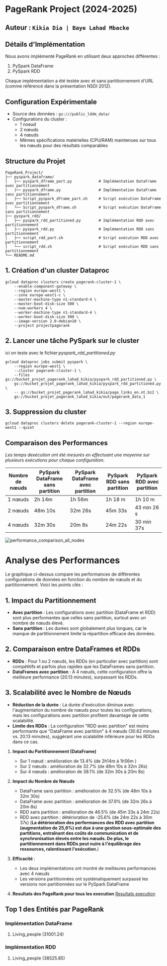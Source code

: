 # PageRank Project  (2024-2025)
## Auteur :  `Kikia Dia | Baye Lahad Mbacke`

## Détails d'Implémentation
Nous avons implémenté PageRank en utilisant deux approches différentes :
1. PySpark DataFrame
2. PySpark RDD

Chaque implémentation a été testée avec et sans partitionnement d'URL (comme référencé dans la présentation NSDI 2012).

## Configuration Expérimentale
- Source des données : `gs:///public_lddm_data/`
- Configurations du cluster :
  - 1 noeud 
  - 2 nœuds
  - 4 nœuds
  - Mêmes spécifications matérielles (CPU/RAM) maintenues sur tous les nœuds pour des résultats comparables
## Structure du Projet
```plaintext
PageRank_Project/
├── pyspark_dataframe/
│   ├── pyspark_dframe_part.py            # Implémentation DataFrame avec partitionnement
│   ├── pyspark_dframe.py                 # Implémentation DataFrame sans partitionnement
│   ├── Script_pyspark_dframe_part.sh     # Script exécution DataFrame avec partitionnement
│   └── Script_pyspark_dframe.sh          # Script exécution DataFrame sans partitionnement
├── pyspark_rdd/
│   ├── pyspark_rdd_partitioned.py        # Implémentation RDD avec partitionnement
│   ├── pyspark_rdd.py                    # Implémentation RDD sans partitionnement
│   ├── script_rdd_part.sh                # Script exécution RDD avec partitionnement
│   └── script_rdd.sh                     # Script exécution RDD sans partitionnement
└── README.md
```
## 1. Création d'un cluster Dataproc
```
gcloud dataproc clusters create pagerank-cluster-1 \
    --enable-component-gateway \
    --region europe-west1 \
    --zone europe-west1-c \
    --master-machine-type n1-standard-4 \
    --master-boot-disk-size 500 \
    --num-workers 4 \
    --worker-machine-type n1-standard-4 \
    --worker-boot-disk-size 500 \
    --image-version 2.0-debian10 \
    --project projectpagerank
```
## 2. Lancer une tâche PySpark sur le cluster
ici on teste avec le fichier:*pyspark_rdd_partitioned.py*

```
gcloud dataproc jobs submit pyspark \
    --region europe-west1 \
    --cluster pagerank-cluster-1 \
    --files gs://bucket_projet_pagerank_lahad_kikia/pyspark_rdd_partitioned.py \
    gs://bucket_projet_pagerank_lahad_kikia/pyspark_rdd_partitioned.py \
    -- gs://bucket_projet_pagerank_lahad_kikia/page_links_en.nt.bz2 \
    gs://bucket_projet_pagerank_lahad_kikia/out/pagerank_data_1
```
## 3. Suppression du cluster
```
gcloud dataproc clusters delete pagerank-cluster-1 --region europe-west1 --quiet
```
## Comparaison des Performances

*Les temps dexécution ont été mesurés en effectuant une moyenne sur plusieurs exécutions pour chaque configuration.*

| Nombre de nœuds | PySpark DataFrame sans partition | PySpark DataFrame avec partition | PySpark RDD sans partition | PySpark RDD avec partition |
|-----------------|----------------------------------|----------------------------------|---------------------------|---------------------------|
| 1 nœuds         | 2h 14m                           | 1h 56m                         |1h 18 m                 | 1h 10 m                      |
| 2 nœuds         | 48m 10s                         | 32m 26s                         | 45m 33s                   | 43 min 26 s                        |
| 4 nœuds         | 32m 30s                         | 20m 8s                          | 24m 22s                   | 30 min 37s                        |

![performance_comparison_all_nodes](https://github.com/user-attachments/assets/f7706f76-5723-4fcd-9ebb-52576423937f)

# Analyse des Performances

Le graphique ci-dessus compare les performances de différentes configurations de données en fonction du nombre de nœuds et du partitionnement. Voici les points clés :

## 1. Impact du Partitionnement

- **Avec partition** : Les configurations avec partition (DataFrame et RDD) sont plus performantes que celles sans partition, surtout avec un nombre de nœuds élevé.
- **Sans partition** : Les durées sont globalement plus longues, car le manque de partitionnement limite la répartition efficace des données.

## 2. Comparaison entre DataFrames et RDDs

- **RDDs** : Pour 1 ou 2 nœuds, les RDDs (en particulier avec partition) sont compétitifs et parfois plus rapides que les DataFrames sans partition.
- **DataFrames avec partition** : À 4 nœuds, cette configuration offre la meilleure performance (20.13 minutes), surpassant les RDDs.

## 3. Scalabilité avec le Nombre de Nœuds

- **Réduction de la durée** : La durée d'exécution diminue avec l'augmentation du nombre de nœuds pour toutes les configurations, mais les configurations avec partition profitent davantage de cette scalabilité.
- **Limite des RDDs** : La configuration "RDD avec partition" est moins performante que "DataFrame avec partition" à 4 nœuds (30.62 minutes vs. 20.13 minutes), suggérant une scalabilité inférieure pour les RDDs dans ce cas.

1. **Impact du Partitionnement (DataFrame)**
   - Sur 1 nœud : amélioration de 13.4% (de 2h14m  à 1h56m )
   - Sur 2 nœuds : amélioration de 32.7% (de 48m 10s à 32m 26s)
   - Sur 4 nœuds : amélioration de 38.1% (de 32m 30s à 20m 8s)

3. **Impact du Nombre de Nœuds**
   - DataFrame sans partition : amélioration de 32.5% (de 48m 10s à 32m 30s)
   - DataFrame avec partition : amélioration de 37.9% (de 32m 26s à 20m 8s)
   - RDD sans partition : amélioration de 46.5% (de 45m 33s à 24m 22s)
   - RDD avec partition : détérioration de -25.6% (de 24m 22s à 30m 37s) (**La détérioration des performances des RDD avec partition (augmentation de 25,6%) est due à une gestion sous-optimale des partitions, entraînant des coûts de communication et de synchronisation élevés entre les nœuds. De plus, le partitionnement dans RDDs peut nuire à l'équilibrage des ressources, ralentissant l'exécution.**)
     



3. **Efficacité** :
   - Les deux implémentations ont montré de meilleures performances avec 4 nœuds
   - Les versions partitionnées ont systématiquement surpassé les versions non partitionnées sur le PySpark DataFrame

4. **Resultats des PageRank pour tous les execution**
  [Resultats execution](https://github.com/KikiaDia/PageRank_Project/blob/main/Resultats_exe.txt)


## Top 1 des Entités par PageRank

### Implémentation DataFrame
1. Living_people (31001.24)

### Implémentation RDD
1. Living_people (38525.85)




